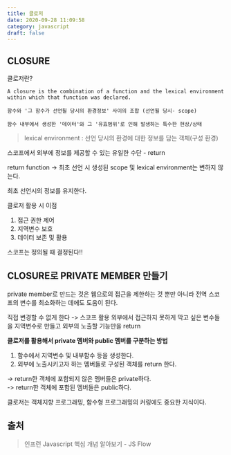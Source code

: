```yaml
---
title: 클로저
date: 2020-09-28 11:09:58
category: javascript
draft: false
---
```


## CLOSURE

클로저란?
```
A closure is the combination of a function and the lexical environment within which that function was declared.

함수와 '그 함수가 선언될 당시의 환경정보' 사이의 조합 (선언될 당시- scope)

함수 내부에서 생성한 '데이터'와 그 '유효범위'로 인해 발생하는 특수한 현상/상태
```
> lexical environment : 선언 당시의 환경에 대한 정보를 담는 객체(구성 환경)

스코프에서 외부에 정보를 제공할 수 있는 유일한 수단 - return 

return function -> 최초 선언 시 생성된 scope 및 lexical environment는 변하지 않는다. 

최초 선언시의 정보를 유지한다.

클로저 활용 시 이점
1. 접근 권한 제어
2. 지역변수 보호
3. 데이터 보존 및 활용

스코프는 정의될 때 결정된다!!


## CLOSURE로 PRIVATE MEMBER 만들기

private member로 만드는 것은 웹으로의 접근을 제한하는 것 뿐만 아니라 전역 스코프의 변수를 최소화하는 데에도 도움이 된다.

직접 변경할 수 없게 한다 -> 스코프 활용 
외부에서 접근하지 못하게 막고 싶은 변수들을 지역변수로 만들고 외부의 노출할 기능만을 return

**클로저를 활용해서 private 멤버와 public 멤버를 구분하는 방법**
1. 함수에서 지역변수 및 내부함수 등을 생성한다.
2. 외부에 노출시키고자 하는 멤버들로 구성된 객체를 return 한다.

-> return한 객체에 포함되지 않은 멤버들은 private하다.   
-> return한 객체에 포함된 멤버들은 public하다.

클로저는 객체지향 프로그래밍, 함수형 프로그래밍의 커링에도 중요한 지식이다.

## 출처
> 인프런 Javascript 핵심 개념 알아보기 - JS Flow